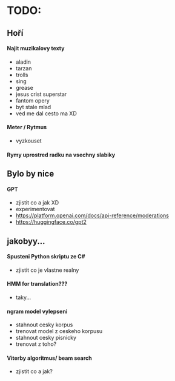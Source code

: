 # TODO:


## Hoří

#### Najit muzikalovy texty
- aladin
- tarzan
- trolls
- sing
- grease
- jesus crist superstar
- fantom opery
- byt stale mlad
- ved me dal cesto ma XD


#### Meter / Rytmus
- vyzkouset

#### Rymy uprostred radku na vsechny slabiky

## Bylo by nice


#### GPT
- zjistit co a jak XD
- experimentovat 
- https://platform.openai.com/docs/api-reference/moderations
- https://huggingface.co/gpt2


## jakobyy...

#### Spusteni Python skriptu ze C#
- zjistit co je vlastne realny

#### HMM for translation???
- taky...

#### ngram model vylepseni
- stahnout cesky korpus
- trenovat model z ceskeho korpusu
- stahnout cesky pisnicky
- trenovat z toho?

#### Viterby algoritmus/ beam search
- zjistit co a jak?

